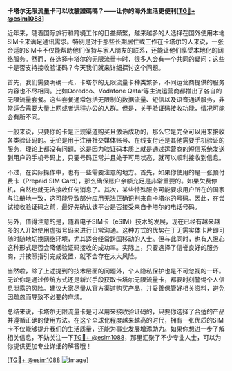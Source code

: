 **卡塔尔无限流量卡可以收驗證碼嗎？——让你的海外生活更便利[[TG💪+ @esim1088](https://t.me/s/esim1088)]**

近年来，随着国际旅行和跨境工作的日益频繁，越来越多的人选择在国外使用本地SIM卡来满足通讯需求。特别是对于那些长期居住或工作在卡塔尔的人来说，一张合适的SIM卡不仅能帮助他们保持与家人朋友的联系，还能让他们享受本地化的网络服务。然而，在选择卡塔尔的无限流量卡时，很多人会有一个共同的疑问：这些卡是否支持接收验证码？今天我们就来详细探讨这个问题。

首先，我们需要明确一点，卡塔尔的无限流量卡种类繁多，不同运营商提供的服务内容也不尽相同。比如Ooredoo、Vodafone Qatar等主流运营商都推出了各自的无限流量套餐。这些套餐通常包括无限制的数据流量、短信以及语音通话服务，非常适合需要大量上网或者远程办公的人群。但是，关于验证码接收功能，情况可能会有所不同。

一般来说，只要你的卡是正规渠道购买且激活成功的，那么它是完全可以用来接收各类验证码的。无论是用于注册社交媒体账号、在线支付还是其他需要手机验证的服务，理论上都没有问题。这是因为验证码本质上就是通过运营商的短信系统发送到用户的手机号码上，只要号码正常并且处于可用状态，就可以顺利接收到信息。

不过，在实际操作中，也有一些需要注意的地方。首先，如果你使用的是一张预付费卡（Prepaid SIM Card），那么确保账户余额充足是非常重要的。如果欠费停机，自然也就无法接收任何消息了。其次，某些特殊服务可能要求用户所在的国家与注册地一致，这可能导致部分应用无法正确识别来自卡塔尔的号码。因此，在尝试接收验证码之前，最好先确认该平台是否接受来自卡塔尔的电话号码。

另外，值得注意的是，随着电子SIM卡（eSIM）技术的发展，现在已经有越来越多的人开始使用虚拟号码来进行日常沟通。这种方式的优势在于无需实体卡片即可随时随地切换网络环境，尤其适合经常跨国移动的人士。但与此同时，也有人担心这种形式是否会降低验证码接收的成功率。实际上，只要选择了信誉良好的服务商，并按照指引完成设置，就不会存在太大风险。

当然啦，除了上述提到的技术层面的问题外，个人隐私保护也是不可忽视的一环。无论你是通过传统方式还是新兴手段获取卡塔尔无限流量卡，都要时刻警惕个人信息泄露的风险。建议大家尽量从官方渠道购买产品，并妥善保管好相关资料，避免因疏忽而导致不必要的麻烦。

总结来说，卡塔尔无限流量卡是可以用来接收验证码的，只要你选择了合适的产品并遵循正确的使用方法。在这个全球化程度越来越高的时代，拥有一张优质的SIM卡不仅能够提升我们的生活质量，还能为事业发展增添助力。如果你想进一步了解相关信息，不妨关注一下[TG💪+ @esim1088](https://t.me/s/esim1088)，那里汇聚了不少专业人士，可以为你提供更加专业详细的解答哦！

[[TG💪+ @esim1088](https://t.me/s/esim1088) ![Image](https://i.postimg.cc/4NQfJmqS/Snipaste-2025-05-13-00-14-12.png)]